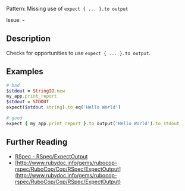 Pattern: Missing use of `expect { ... }.to output`

Issue: -

## Description

Checks for opportunities to use `expect { ... }.to output`.

## Examples

```ruby
# bad
$stdout = StringIO.new
my_app.print_report
$stdout = STDOUT
expect($stdout.string).to eq('Hello World')

# good
expect { my_app.print_report }.to output('Hello World').to_stdout
```

## Further Reading

* [RSpec - RSpec/ExpectOutput](https://docs.rubocop.org/rubocop-rspec/cops_rspec.html#rspecexpectoutput)
* [http://www.rubydoc.info/gems/rubocop-rspec/RuboCop/Cop/RSpec/ExpectOutput](http://www.rubydoc.info/gems/rubocop-rspec/RuboCop/Cop/RSpec/ExpectOutput)
